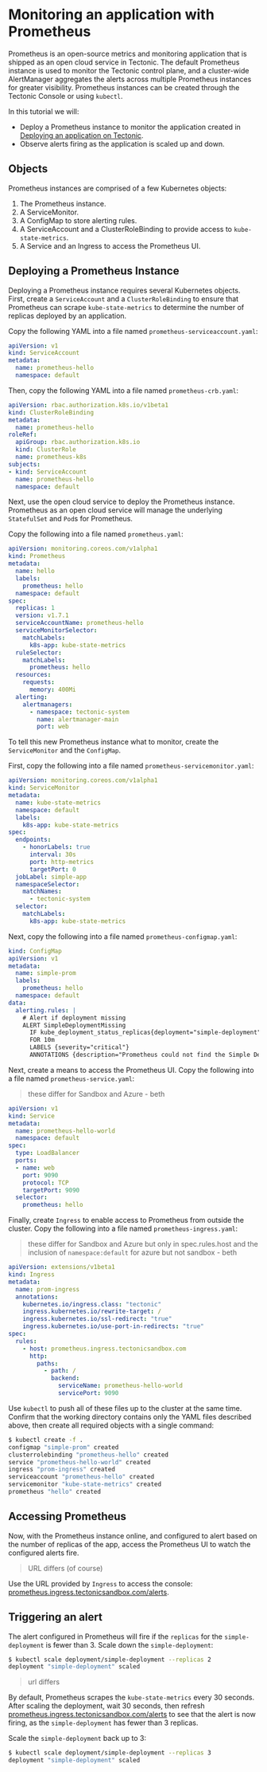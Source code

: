 # Monitoring an application with Prometheus

Prometheus is an open-source metrics and monitoring application that is shipped as an open cloud service in Tectonic. The default Prometheus instance is used to monitor the Tectonic control plane, and a cluster-wide AlertManager aggregates the alerts across multiple Prometheus instances for greater visibility. Prometheus instances can be created through the Tectonic Console or using `kubectl`.

In this tutorial we will:
* Deploy a Prometheus instance to monitor the application created in [Deploying an application on Tectonic][first-app].
* Observe alerts firing as the application is scaled up and down.

## Objects

Prometheus instances are comprised of a few Kubernetes objects:

1. The Prometheus instance.
2. A ServiceMonitor.
3. A ConfigMap to store alerting rules.
4. A ServiceAccount and a ClusterRoleBinding to provide access to `kube-state-metrics`.
5. A Service and an Ingress to access the Prometheus UI.

## Deploying a Prometheus Instance

Deploying a Prometheus instance requires several Kubernetes objects. First, create a `ServiceAccount` and a `ClusterRoleBinding` to ensure that Prometheus can scrape `kube-state-metrics` to determine the number of replicas deployed by an application.

Copy the following YAML into a file named `prometheus-serviceaccount.yaml`:

```yaml
apiVersion: v1
kind: ServiceAccount
metadata:
  name: prometheus-hello
  namespace: default
```

Then, copy the following YAML into a file named `prometheus-crb.yaml`:

```yaml
apiVersion: rbac.authorization.k8s.io/v1beta1
kind: ClusterRoleBinding
metadata:
  name: prometheus-hello
roleRef:
  apiGroup: rbac.authorization.k8s.io
  kind: ClusterRole
  name: prometheus-k8s
subjects:
- kind: ServiceAccount
  name: prometheus-hello
  namespace: default
```

Next, use the open cloud service to deploy the Prometheus instance. Prometheus as an open cloud service will manage the underlying `StatefulSet` and `Pod`s for Prometheus.

Copy the following into a file named `prometheus.yaml`:

```yaml
apiVersion: monitoring.coreos.com/v1alpha1
kind: Prometheus
metadata:
  name: hello
  labels:
    prometheus: hello
  namespace: default
spec:
  replicas: 1
  version: v1.7.1
  serviceAccountName: prometheus-hello
  serviceMonitorSelector:
    matchLabels:
      k8s-app: kube-state-metrics
  ruleSelector:
    matchLabels:
      prometheus: hello
  resources:
    requests:
      memory: 400Mi
  alerting:
    alertmanagers:
      - namespace: tectonic-system
        name: alertmanager-main
        port: web
```

To tell this new Prometheus instance what to monitor, create the `ServiceMonitor` and the `ConfigMap`.

First, copy the following into a file named `prometheus-servicemonitor.yaml`:

```yaml
apiVersion: monitoring.coreos.com/v1alpha1
kind: ServiceMonitor
metadata:
  name: kube-state-metrics
  namespace: default
  labels:
    k8s-app: kube-state-metrics
spec:
  endpoints:
    - honorLabels: true
      interval: 30s
      port: http-metrics
      targetPort: 0
  jobLabel: simple-app
  namespaceSelector:
    matchNames:
      - tectonic-system
  selector:
    matchLabels:
      k8s-app: kube-state-metrics
```

Next, copy the following into a file named `prometheus-configmap.yaml`:

```yaml
kind: ConfigMap
apiVersion: v1
metadata:
  name: simple-prom
  labels:
    prometheus: hello
  namespace: default
data:
  alerting.rules: |
    # Alert if deployment missing
    ALERT SimpleDeploymentMissing
      IF kube_deployment_status_replicas{deployment="simple-deployment"} < 3
      FOR 10m
      LABELS {severity="critical"}
      ANNOTATIONS {description="Prometheus could not find the Simple Deployment"}
```

Next, create a means to access the Prometheus UI. Copy the following into a file named `prometheus-service.yaml`:

> these differ for Sandbox and Azure - beth

```yaml
apiVersion: v1
kind: Service
metadata:
  name: prometheus-hello-world
  namespace: default
spec:
  type: LoadBalancer
  ports:
  - name: web
    port: 9090
    protocol: TCP
    targetPort: 9090
  selector:
    prometheus: hello

```

Finally, create `Ingress` to enable access to Prometheus from outside the cluster. Copy the following into a file named `prometheus-ingress.yaml`:

  > these differ for Sandbox and Azure but only in spec.rules.host and the inclusion of `namespace:default` for azure but not sandbox - beth


```yaml
apiVersion: extensions/v1beta1
kind: Ingress
metadata:
  name: prom-ingress
  annotations:
    kubernetes.io/ingress.class: "tectonic"
    ingress.kubernetes.io/rewrite-target: /
    ingress.kubernetes.io/ssl-redirect: "true"
    ingress.kubernetes.io/use-port-in-redirects: "true"
spec:
  rules:
    - host: prometheus.ingress.tectonicsandbox.com
      http:
        paths:
          - path: /
            backend:
              serviceName: prometheus-hello-world
              servicePort: 9090
```

Use `kubectl` to push all of these files up to the cluster at the same time. Confirm that the working directory contains only the YAML files described above, then create all required objects with a single command:

```sh
$ kubectl create -f .
configmap "simple-prom" created
clusterrolebinding "prometheus-hello" created
service "prometheus-hello-world" created
ingress "prom-ingress" created
serviceaccount "prometheus-hello" created
servicemonitor "kube-state-metrics" created
prometheus "hello" created
```

## Accessing Prometheus

Now, with the Prometheus instance online, and configured to alert based on the number of replicas of the app, access the Prometheus UI to watch the configured alerts fire.

> URL differs (of course)

Use the URL provided by `Ingress` to access the console: [prometheus.ingress.tectonicsandbox.com/alerts][prom-ingress].

## Triggering an alert

The alert configured in Prometheus will fire if the `replicas` for the `simple-deployment` is fewer than 3. Scale down the `simple-deployment`:

```sh
$ kubectl scale deployment/simple-deployment --replicas 2
deployment "simple-deployment" scaled
```

> url differs


By default, Prometheus scrapes the `kube-state-metrics` every 30 seconds. After scaling the deployment, wait 30 seconds, then refresh [prometheus.ingress.tectonicsandbox.com/alerts][prom-ingress] to see that the alert is now firing, as the `simple-deployment` has fewer than 3 replicas.

Scale the `simple-deployment` back up to 3:

```sh
$ kubectl scale deployment/simple-deployment --replicas 3
deployment "simple-deployment" scaled
```

[prom-ingress]: http://prometheus.ingress.tectonicsandbox.com/alerts
[first-app]: first-app.md
